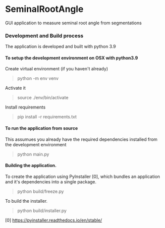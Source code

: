 # SeminalRootAngle
GUI application to measure seminal root angle from segmentations

### Development and Build process
The application is developed and built with python 3.9

#### To setup the development environment on OSX with python3.9

Create virtual environment (if you haven't already)
> python -m env venv

Activate it 
> source ./env/bin/activate

Install requirements
> pip install -r requirements.txt


#### To run the application from source

This assumues you already have the required dependencies installed from the development environment
> python main.py


#### Building the application.

To create the application using PyInstaller [0], which bundles an application and it's dependencies into a single package.
> python build/freeze.py

To build the installer.
> python build/installer.py


[0] https://pyinstaller.readthedocs.io/en/stable/
